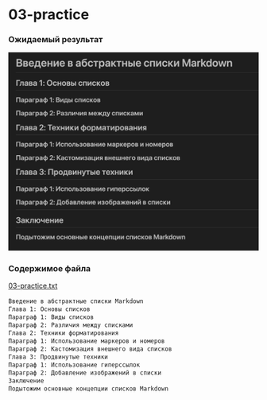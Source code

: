 # 03-practice

### Ожидаемый результат
![](./03-practice.png)

### Содержимое файла
[03-practice.txt](./03-practice.txt)

```
Введение в абстрактные списки Markdown
Глава 1: Основы списков
Параграф 1: Виды списков
Параграф 2: Различия между списками
Глава 2: Техники форматирования
Параграф 1: Использование маркеров и номеров
Параграф 2: Кастомизация внешнего вида списков
Глава 3: Продвинутые техники
Параграф 1: Использование гиперссылок
Параграф 2: Добавление изображений в списки
Заключение
Подытожим основные концепции списков Markdown
```
